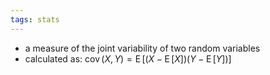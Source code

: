```yaml
---
tags: stats
---
```


- a measure of the joint variability of two random variables
- calculated as: $\operatorname{cov}(X, Y) = \operatorname{E}\big[(X - \operatorname{E}[X])(Y - \operatorname{E}[Y])\big]$